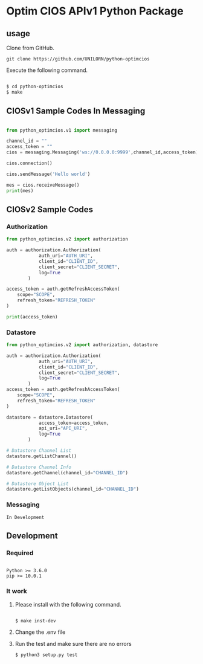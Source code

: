 # Optim CIOS APIv1 Python Package

## usage

Clone from GitHub.

`git clone https://github.com/UNILORN/python-optimcios`

Execute the following command.

```bash

$ cd python-optimcios
$ make

```


## CIOSv1 Sample Codes In Messaging

```python

from python_optimcios.v1 import messaging

channel_id = ""
access_token = ""
cios = messaging.Messaging('ws://0.0.0.0:9999',channel_id,access_token)

cios.connection()

cios.sendMessage('Hello world')

mes = cios.receiveMessage()
print(mes)

```

## CIOSv2 Sample Codes

### Authorization

```python
from python_optimcios.v2 import authorization

auth = authorization.Authorization(
            auth_uri="AUTH_URI",
            client_id="CLIENT_ID",
            client_secret="CLIENT_SECRET",
            log=True
        )

access_token = auth.getRefreshAccessToken(
    scope="SCOPE",
    refresh_token="REFRESH_TOKEN"
)

print(access_token)
```

### Datastore

```python
from python_optimcios.v2 import authorization, datastore

auth = authorization.Authorization(
            auth_uri="AUTH_URI",
            client_id="CLIENT_ID",
            client_secret="CLIENT_SECRET",
            log=True
        )
access_token = auth.getRefreshAccessToken(
    scope="SCOPE",
    refresh_token="REFRESH_TOKEN"
)

datastore = datastore.Datastore(
            access_token=access_token,
            api_uri="API_URI",
            log=True
        )

# Datastore Channel List
datastore.getListChannel()

# Datastore Channel Info
datastore.getChannel(channel_id="CHANNEL_ID")

# Datastore Object List
datastore.getListObjects(channel_id="CHANNEL_ID")

```

### Messaging

`In Development`


## Development

### Required

```

Python >= 3.6.0
pip >= 10.0.1

```

### It work

1. Please install with the following command.

    ```bash
    
    $ make inst-dev
    
    ```

2. Change the .env file

3. Run the test and make sure there are no errors

    ```bash
    $ python3 setup.py test
    ```